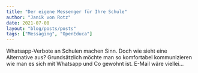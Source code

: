 ```yaml
---
title: "Der eigene Messenger für Ihre Schule"
author: "Janik von Rotz"
date: 2021-07-08
layout: "blog/posts/posts"
tags: ["Messaging", "OpenEduca"]
---
```


Whatsapp-Verbote an Schulen machen Sinn. Doch wie sieht eine Alternative aus? Grundsätzlich möchte man so komfortabel kommunizieren wie man es sich mit Whatsapp und Co gewohnt ist. E-Mail wäre viellei...
